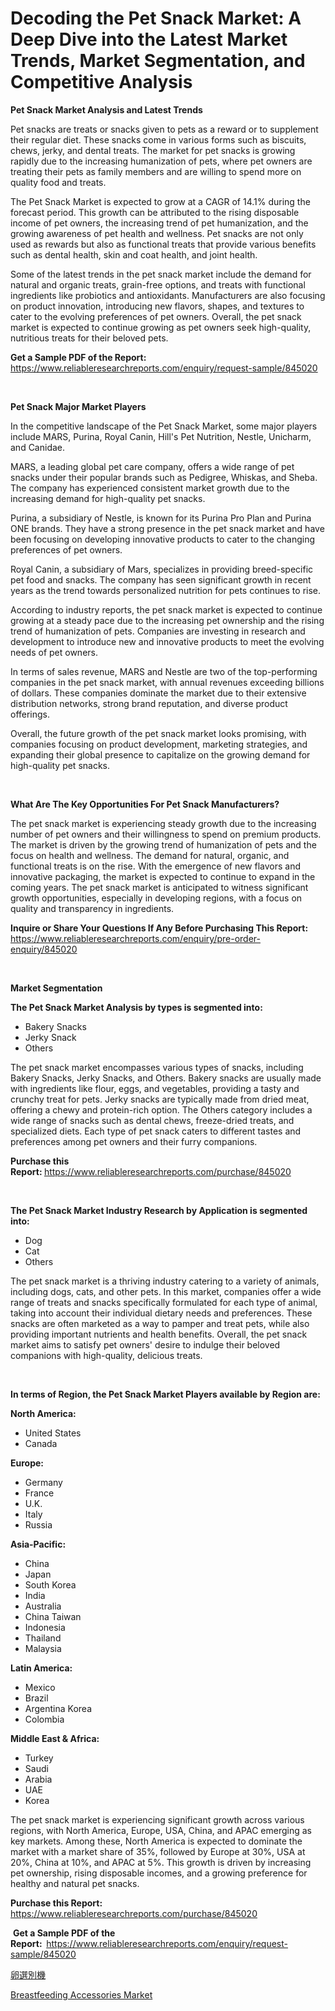 <p><h1>Decoding the Pet Snack Market: A Deep Dive into the Latest Market Trends, Market Segmentation, and Competitive Analysis</h1></p><p><strong>Pet Snack Market Analysis and Latest Trends</strong></p>
<p><p>Pet snacks are treats or snacks given to pets as a reward or to supplement their regular diet. These snacks come in various forms such as biscuits, chews, jerky, and dental treats. The market for pet snacks is growing rapidly due to the increasing humanization of pets, where pet owners are treating their pets as family members and are willing to spend more on quality food and treats.</p><p>The Pet Snack Market is expected to grow at a CAGR of 14.1% during the forecast period. This growth can be attributed to the rising disposable income of pet owners, the increasing trend of pet humanization, and the growing awareness of pet health and wellness. Pet snacks are not only used as rewards but also as functional treats that provide various benefits such as dental health, skin and coat health, and joint health.</p><p>Some of the latest trends in the pet snack market include the demand for natural and organic treats, grain-free options, and treats with functional ingredients like probiotics and antioxidants. Manufacturers are also focusing on product innovation, introducing new flavors, shapes, and textures to cater to the evolving preferences of pet owners. Overall, the pet snack market is expected to continue growing as pet owners seek high-quality, nutritious treats for their beloved pets.</p></p>
<p><strong>Get a Sample PDF of the Report:&nbsp;</strong> <a href="https://www.reliableresearchreports.com/enquiry/request-sample/845020">https://www.reliableresearchreports.com/enquiry/request-sample/845020</a></p>
<p>&nbsp;</p>
<p><strong>Pet Snack Major Market Players</strong></p>
<p><p>In the competitive landscape of the Pet Snack Market, some major players include MARS, Purina, Royal Canin, Hill's Pet Nutrition, Nestle, Unicharm, and Canidae. </p><p>MARS, a leading global pet care company, offers a wide range of pet snacks under their popular brands such as Pedigree, Whiskas, and Sheba. The company has experienced consistent market growth due to the increasing demand for high-quality pet snacks.</p><p>Purina, a subsidiary of Nestle, is known for its Purina Pro Plan and Purina ONE brands. They have a strong presence in the pet snack market and have been focusing on developing innovative products to cater to the changing preferences of pet owners.</p><p>Royal Canin, a subsidiary of Mars, specializes in providing breed-specific pet food and snacks. The company has seen significant growth in recent years as the trend towards personalized nutrition for pets continues to rise.</p><p>According to industry reports, the pet snack market is expected to continue growing at a steady pace due to the increasing pet ownership and the rising trend of humanization of pets. Companies are investing in research and development to introduce new and innovative products to meet the evolving needs of pet owners.</p><p>In terms of sales revenue, MARS and Nestle are two of the top-performing companies in the pet snack market, with annual revenues exceeding billions of dollars. These companies dominate the market due to their extensive distribution networks, strong brand reputation, and diverse product offerings.</p><p>Overall, the future growth of the pet snack market looks promising, with companies focusing on product development, marketing strategies, and expanding their global presence to capitalize on the growing demand for high-quality pet snacks.</p></p>
<p>&nbsp;</p>
<p><strong>What Are The Key Opportunities For Pet Snack Manufacturers?</strong></p>
<p><p>The pet snack market is experiencing steady growth due to the increasing number of pet owners and their willingness to spend on premium products. The market is driven by the growing trend of humanization of pets and the focus on health and wellness. The demand for natural, organic, and functional treats is on the rise. With the emergence of new flavors and innovative packaging, the market is expected to continue to expand in the coming years. The pet snack market is anticipated to witness significant growth opportunities, especially in developing regions, with a focus on quality and transparency in ingredients.</p></p>
<p><strong>Inquire or Share Your Questions If Any Before Purchasing This Report:</strong> <a href="https://www.reliableresearchreports.com/enquiry/pre-order-enquiry/845020">https://www.reliableresearchreports.com/enquiry/pre-order-enquiry/845020</a></p>
<p>&nbsp;</p>
<p><strong>Market Segmentation</strong></p>
<p><strong>The Pet Snack Market Analysis by types is segmented into:</strong></p>
<p><ul><li>Bakery Snacks</li><li>Jerky Snack</li><li>Others</li></ul></p>
<p><p>The pet snack market encompasses various types of snacks, including Bakery Snacks, Jerky Snacks, and Others. Bakery snacks are usually made with ingredients like flour, eggs, and vegetables, providing a tasty and crunchy treat for pets. Jerky snacks are typically made from dried meat, offering a chewy and protein-rich option. The Others category includes a wide range of snacks such as dental chews, freeze-dried treats, and specialized diets. Each type of pet snack caters to different tastes and preferences among pet owners and their furry companions.</p></p>
<p><strong>Purchase this Report:&nbsp;</strong><a href="https://www.reliableresearchreports.com/purchase/845020">https://www.reliableresearchreports.com/purchase/845020</a></p>
<p>&nbsp;</p>
<p><strong>The Pet Snack Market Industry Research by Application is segmented into:</strong></p>
<p><ul><li>Dog</li><li>Cat</li><li>Others</li></ul></p>
<p><p>The pet snack market is a thriving industry catering to a variety of animals, including dogs, cats, and other pets. In this market, companies offer a wide range of treats and snacks specifically formulated for each type of animal, taking into account their individual dietary needs and preferences. These snacks are often marketed as a way to pamper and treat pets, while also providing important nutrients and health benefits. Overall, the pet snack market aims to satisfy pet owners' desire to indulge their beloved companions with high-quality, delicious treats.</p></p>
<p>&nbsp;</p>
<p><strong>In terms of Region, the Pet Snack Market Players available by Region are:</strong></p>
<p>
    <p> <strong> North America: </strong>
        <ul>
            <li>United States</li>
            <li>Canada</li>
        </ul>
        </p> 
    <p> <strong> Europe: </strong>
        <ul>
            <li>Germany</li>
            <li>France</li>
            <li>U.K.</li>
            <li>Italy</li>
            <li>Russia</li>
        </ul>
        </p> 
    <p> <strong> Asia-Pacific: </strong>
        <ul>
            <li>China</li>
            <li>Japan</li>
            <li>South Korea</li>
            <li>India</li>
            <li>Australia</li>
            <li>China Taiwan</li>
            <li>Indonesia</li>
            <li>Thailand</li>
            <li>Malaysia</li>
        </ul>
        </p> 
    <p> <strong> Latin America: </strong>
        <ul>
            <li>Mexico</li>
            <li>Brazil</li>
            <li>Argentina Korea</li>
            <li>Colombia</li>
        </ul>
        </p> 
    <p> <strong> Middle East & Africa: </strong>
        <ul>
            <li>Turkey</li>
            <li>Saudi</li>
            <li>Arabia</li>
            <li>UAE</li>
            <li>Korea</li>
        </ul>
    </p>
    </p>
<p><p>The pet snack market is experiencing significant growth across various regions, with North America, Europe, USA, China, and APAC emerging as key markets. Among these, North America is expected to dominate the market with a market share of 35%, followed by Europe at 30%, USA at 20%, China at 10%, and APAC at 5%. This growth is driven by increasing pet ownership, rising disposable incomes, and a growing preference for healthy and natural pet snacks.</p></p>
<p><strong>Purchase this Report: </strong><a href="https://www.reliableresearchreports.com/purchase/845020">https://www.reliableresearchreports.com/purchase/845020</a></p>
<p>&nbsp;<strong>Get a Sample PDF of the Report:&nbsp;&nbsp;</strong><a href="https://www.reliableresearchreports.com/enquiry/request-sample/845020">https://www.reliableresearchreports.com/enquiry/request-sample/845020</a></p>
<p><strong></strong></p>
<p><p><a href="https://github.com/ppmazlotr77499/Market-Research-Report-List-1/blob/main/55577145048.md">卵選別機</a></p><p><a href="https://github.com/GroverBarry/Market-Research-Report-List-4/blob/main/breastfeeding-accessories-market.md">Breastfeeding Accessories Market</a></p></p>